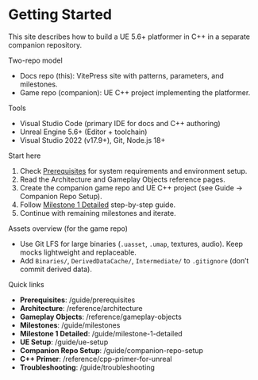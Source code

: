 # Getting Started

This site describes how to build a UE 5.6+ platformer in C++ in a separate companion repository.

Two-repo model

- Docs repo (this): VitePress site with patterns, parameters, and milestones.
- Game repo (companion): UE C++ project implementing the platformer.

Tools

- Visual Studio Code (primary IDE for docs and C++ authoring)
- Unreal Engine 5.6+ (Editor + toolchain)
- Visual Studio 2022 (v17.9+), Git, Node.js 18+

Start here

1. Check [Prerequisites](/guide/prerequisites) for system requirements and environment setup.
2. Read the Architecture and Gameplay Objects reference pages.
3. Create the companion game repo and UE C++ project (see Guide → Companion Repo Setup).
4. Follow [Milestone 1 Detailed](/guide/milestone-1-detailed) step-by-step guide.
5. Continue with remaining milestones and iterate.

Assets overview (for the game repo)

- Use Git LFS for large binaries (`.uasset`, `.umap`, textures, audio). Keep mocks lightweight and replaceable.
- Add `Binaries/`, `DerivedDataCache/`, `Intermediate/` to `.gitignore` (don’t commit derived data).

Quick links

- **Prerequisites**: /guide/prerequisites
- **Architecture**: /reference/architecture
- **Gameplay Objects**: /reference/gameplay-objects
- **Milestones**: /guide/milestones
- **Milestone 1 Detailed**: /guide/milestone-1-detailed
- **UE Setup**: /guide/ue-setup
- **Companion Repo Setup**: /guide/companion-repo-setup
- **C++ Primer**: /reference/cpp-primer-for-unreal
- **Troubleshooting**: /guide/troubleshooting

